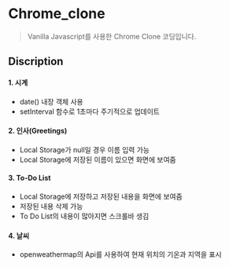 # Chrome_clone
>Vanilla Javascript를 사용한 Chrome Clone 코딩입니다.
       
## Discription
      
#### 1. 시계   
- date() 내장 객체 사용    
- setInterval 함수로 1초마다 주기적으로 업데이트    
     
#### 2. 인사(Greetings)         
- Local Storage가 null일 경우 이름 입력 가능           
- Local Storage에 저장된 이름이 있으면 화면에 보여줌       
          
#### 3. To-Do List     
- Local Storage에 저장하고 저장된 내용을 화면에 보여줌         
- 저장된 내용 삭제 가능            
- To Do List의 내용이 많아지면 스크롤바 생김         
            
#### 4. 날씨   
- openweathermap의 Api를 사용하여 현재 위치의 기온과 지역을 표시      


           

